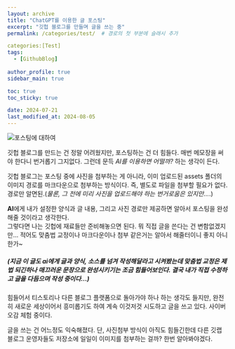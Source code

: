 ```yaml
---
layout: archive
title: "ChatGPT를 이용한 글 포스팅"
excerpt: "깃헙 블로그를 만들며 글을 쓰는 중"
permalink: /categories/test/  # 경로의 첫 부분에 슬래시 추가

categories:[Test]
tags:
  - [GithubBlog]
 
author_profile: true
sidebar_main: true

toc: true
toc_sticky: true

date: 2024-07-21
last_modified_at: 2024-08-05
---
```




![포스팅에 대하여]()

깃헙 블로그를 만드는 건 정말 어려웠지만, 포스팅하는 건 더 힘들다. 매번 메모장을 써야 한다니 번거롭기 그지없다. 그런데 문득 *AI를 이용하면 어떨까?* 하는 생각이 든다.

깃헙 블로그는 포스팅 중에 사진을 첨부하는 게 아니라, 이미 업로드된 assets 폴더의 이미지 경로를 마크다운으로 첨부하는 방식이다. 즉, 별도로 파일을 첨부할 필요가 없다. 경로만 알면된.(*물론, 그 전에 미리 사진을 업로드해야 하는 번거로움은 있지만...*.)

**AI**에게 내가 설정한 양식과 글 내용, 그리고 사진 경로만 제공하면 알아서 포스팅을 완성해줄 것이라고 생각한다.  
그렇다면 나는 깃헙에 재료들만 준비해놓으면 된다. 뭐 직접 글을 쓴다는 건 변함없겠지만... 적어도 맞춤법 교정이나 마크다운이나 첨부 같은거는 알아서 해줄터이니 좋지 아니한가~

##### (*지금 이 글도 ai에게 글과 양식, 소스를 넘겨 작성해달라고 시켜봤는데 맞춤법 교정은 제법 되긴하나 매끄러운 문장으로 완성시키기는 조금 힘들어보인다. 결국 내가 직접 수정하고 글을 다듬으며 작성 중이다...*)


힘들어서 티스토리나 다른 블로그 플랫폼으로 돌아가야 하나 하는 생각도 들지만, 완전히 새로운 세상이어서 흥미롭기도 하여 계속 이것저것 시도하고 글을 쓰고 있다. 사이버 오감 체험 중이다.

글을 쓰는 건 어느정도 익숙해졌다. 단, 사진첨부 방식이 아직도 힘들긴한데 다른 깃랩 블로그 운영자들도 저장소에 일일이 이미지를 첨부하는 걸까? 한번 알아봐야겠다.

